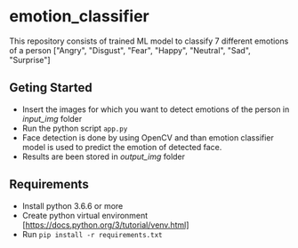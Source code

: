 # emotion_classifier

This repository consists of trained ML model to classify 7 different emotions of a person 
					["Angry", "Disgust",
                     "Fear", "Happy",
                     "Neutral", "Sad",
                     "Surprise"]
					 
## Geting Started

* Insert the images for which you want to detect emotions of the person in _input_img_ folder
* Run the python script ```app.py```
* Face detection is done by using OpenCV and than emotion classifier model is used to predict the emotion of detected face.
* Results are been stored in _output_img_ folder


## Requirements

* Install python 3.6.6 or more
* Create python virtual environment [https://docs.python.org/3/tutorial/venv.html]
* Run ```pip install -r requirements.txt```
